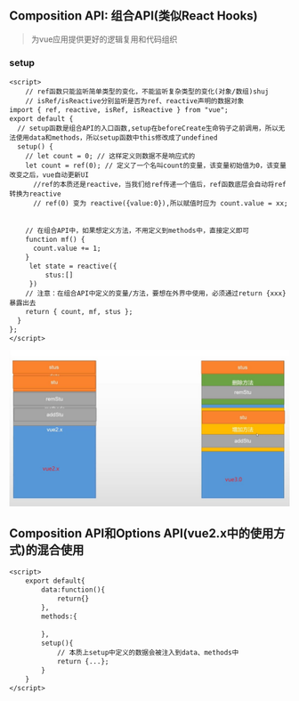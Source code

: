 ## Composition API: 组合API(类似React Hooks)

> 为vue应用提供更好的逻辑复用和代码组织

### setup

```vue
<script>
    // ref函数只能监听简单类型的变化，不能监听复杂类型的变化(对象/数组)shuj
    // isRef/isReactive分别监听是否为ref、reactive声明的数据对象
import { ref, reactive, isRef, isReactive } from "vue";
export default {
  // setup函数是组合API的入口函数,setup在beforeCreate生命钩子之前调用，所以无法使用data和methods，所以setup函数中this修改成了undefined
  setup() {
    // let count = 0; // 这样定义则数据不是响应式的
    let count = ref(0); // 定义了一个名叫count的变量，该变量初始值为0，该变量改变之后，vue自动更新UI
      //ref的本质还是reactive，当我们给ref传递一个值后，ref函数底层会自动将ref转换为reactive
      // ref(0) 变为 reactive({value:0}),所以赋值时应为 count.value = xx;
      
      
    // 在组合API中，如果想定义方法，不用定义到methods中，直接定义即可
    function mf() {
      count.value += 1;
    }
     let state = reactive({
         stus:[]
     })
    // 注意：在组合API中定义的变量/方法，要想在外界中使用，必须通过return {xxx} 暴露出去
    return { count, mf, stus };
  }
};
</script>
```

<img src="../../assets/vue3/对比.jpg" style="zoom: 80%;" />

## Composition API和Options API(vue2.x中的使用方式)的混合使用

```vue
<script>
    export default{
        data:function(){
            return{}
        },
        methods:{
            
        },
        setup(){
            // 本质上setup中定义的数据会被注入到data、methods中
            return {...};
        }
    }
</script>
```

